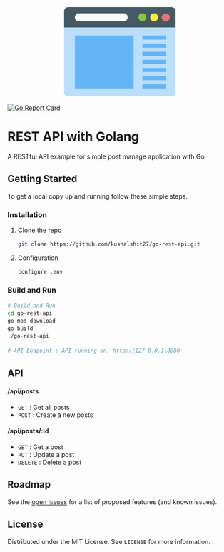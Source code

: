 <p align="center">
  <img width="250" height="200" src="readme-icon.png">
</p>

[![Go Report Card](https://goreportcard.com/badge/github.com/kushalshit27/go-rest-api)](https://goreportcard.com/report/github.com/kushalshit27/go-rest-api)
<!-- GETTING STARTED -->
# REST API with Golang
A RESTful API example for simple post manage application with Go


## Getting Started

To get a local copy up and running follow these simple steps.

### Installation

1. Clone the repo
   ```sh
   git clone https://github.com/kushalshit27/go-rest-api.git
   ```
2. Configuration
   ```sh
   configure .env
   ```

### Build and Run
```bash
# Build and Run
cd go-rest-api
go mod download
go build
./go-rest-api

# API Endpoint : API running on: http://127.0.0.1:8080
```
## API

#### /api/posts
* `GET` : Get all posts
* `POST` : Create a new posts

#### /api/posts/:id
* `GET` : Get a post
* `PUT` : Update a post
* `DELETE` : Delete a post

## Roadmap

See the [open issues](https://github.com/kushalshit27/go-rest-api/issues) for a list of proposed features (and known issues).


## License

Distributed under the MIT License. See `LICENSE` for more information.

